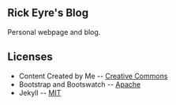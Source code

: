 ## Rick Eyre's Blog
Personal webpage and blog.

## Licenses
* Content Created by Me -- [Creative Commons](http://creativecommons.org/licenses/by-sa/3.0/)
* Bootstrap and Bootswatch -- [Apache](http://www.apache.org/licenses/LICENSE-2.0)
* Jekyll -- [MIT](http://opensource.org/licenses/MIT)
